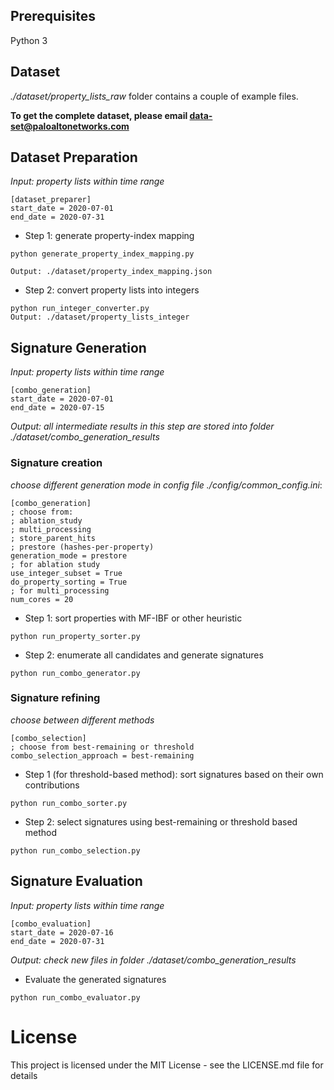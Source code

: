 ## Prerequisites
Python 3

## Dataset
*./dataset/property_lists_raw* folder contains a couple of example files. 

**To get the complete dataset, please email data-set@paloaltonetworks.com**


## Dataset Preparation
*Input: property lists within time range*
```
[dataset_preparer]
start_date = 2020-07-01
end_date = 2020-07-31

```
- Step 1: generate property-index mapping
```
python generate_property_index_mapping.py

Output: ./dataset/property_index_mapping.json
```


- Step 2: convert property lists into integers
```
python run_integer_converter.py
Output: ./dataset/property_lists_integer
```


## Signature Generation
*Input: property lists within time range*
```
[combo_generation]
start_date = 2020-07-01
end_date = 2020-07-15
```
*Output: all intermediate results in this step are stored into folder ./dataset/combo_generation_results*

### Signature creation
*choose different generation mode in config file ./config/common_config.ini*:
```
[combo_generation]
; choose from:
; ablation_study
; multi_processing
; store_parent_hits
; prestore (hashes-per-property)
generation_mode = prestore
; for ablation study
use_integer_subset = True
do_property_sorting = True
; for multi_processing
num_cores = 20
```

- Step 1: sort properties with MF-IBF or other heuristic
```
python run_property_sorter.py
```

- Step 2: enumerate all candidates and generate signatures
```
python run_combo_generator.py
```


### Signature refining

*choose between different methods*
```
[combo_selection]
; choose from best-remaining or threshold
combo_selection_approach = best-remaining
```

- Step 1 (for threshold-based method): sort signatures based on their own contributions
```
python run_combo_sorter.py
```

- Step 2: select signatures using best-remaining or threshold based method
```
python run_combo_selection.py
```



## Signature Evaluation
*Input: property lists within time range*
```
[combo_evaluation]
start_date = 2020-07-16
end_date = 2020-07-31
```
*Output: check new files in folder ./dataset/combo_generation_results*

- Evaluate the generated signatures
```
python run_combo_evaluator.py
```

# License

This project is licensed under the MIT License - see the LICENSE.md file for details
